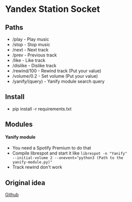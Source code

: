 # Yandex Station Socket

## Paths
- /play - Play music
- /stop - Stop music
- /next - Next track
- /prev - Previous track
- /like - Like track
- /dislike - Dislike track
- /rewind/100 - Rewind track (Put your value)
- /volume/0.2 - Set volume (Put your value)
- /yanify/(query) - Yanify module search query

## Install
- pip install -r requirements.txt

## Modules
#### Yanify module
- You need a Spotify Premium to do that
- Compile librespot and start it like <code>librespot -n "Yanify" --initial-volume 2 --onevent="python3 (Path to the yanify-module.py)"</code>
- Track rewind don't work

## Original idea
[Github](https://github.com/anVlad11/dd-alicization)